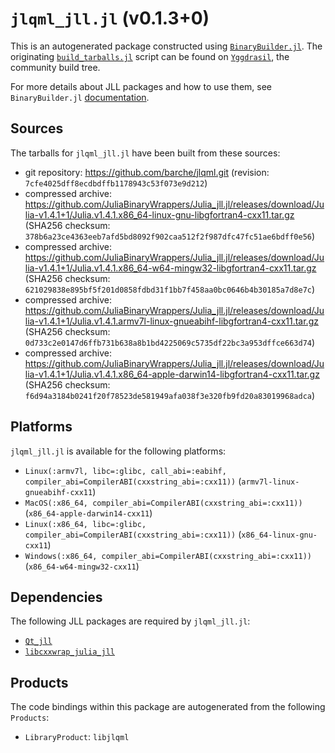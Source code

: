 # `jlqml_jll.jl` (v0.1.3+0)

This is an autogenerated package constructed using [`BinaryBuilder.jl`](https://github.com/JuliaPackaging/BinaryBuilder.jl). The originating [`build_tarballs.jl`](https://github.com/JuliaPackaging/Yggdrasil/blob/7ba0f0cd093c9024f2bbe3656e0f27a2cadbf1cc/J/jlqml/build_tarballs.jl) script can be found on [`Yggdrasil`](https://github.com/JuliaPackaging/Yggdrasil/), the community build tree.

For more details about JLL packages and how to use them, see `BinaryBuilder.jl` [documentation](https://juliapackaging.github.io/BinaryBuilder.jl/dev/jll/).

## Sources

The tarballs for `jlqml_jll.jl` have been built from these sources:

* git repository: https://github.com/barche/jlqml.git (revision: `7cfe4025dff8ecdbdffb1178943c53f073e9d212`)
* compressed archive: https://github.com/JuliaBinaryWrappers/Julia_jll.jl/releases/download/Julia-v1.4.1+1/Julia.v1.4.1.x86_64-linux-gnu-libgfortran4-cxx11.tar.gz (SHA256 checksum: `378b6a23ce4363eeb7afd5bd8092f902caa512f2f987dfc47fc51ae6bdff0e56`)
* compressed archive: https://github.com/JuliaBinaryWrappers/Julia_jll.jl/releases/download/Julia-v1.4.1+1/Julia.v1.4.1.x86_64-w64-mingw32-libgfortran4-cxx11.tar.gz (SHA256 checksum: `621029838e895bf5f201d0858fdbd31f1bb7f458aa0bc0646b4b30185a7d8e7c`)
* compressed archive: https://github.com/JuliaBinaryWrappers/Julia_jll.jl/releases/download/Julia-v1.4.1+1/Julia.v1.4.1.armv7l-linux-gnueabihf-libgfortran4-cxx11.tar.gz (SHA256 checksum: `0d733c2e0147d6ffb731b638a8b1bd4225069c5735df22bc3a953dffce663d74`)
* compressed archive: https://github.com/JuliaBinaryWrappers/Julia_jll.jl/releases/download/Julia-v1.4.1+1/Julia.v1.4.1.x86_64-apple-darwin14-libgfortran4-cxx11.tar.gz (SHA256 checksum: `f6d94a3184b0241f20f78523de581949afa038f3e320fb9fd20a83019968adca`)

## Platforms

`jlqml_jll.jl` is available for the following platforms:

* `Linux(:armv7l, libc=:glibc, call_abi=:eabihf, compiler_abi=CompilerABI(cxxstring_abi=:cxx11))` (`armv7l-linux-gnueabihf-cxx11`)
* `MacOS(:x86_64, compiler_abi=CompilerABI(cxxstring_abi=:cxx11))` (`x86_64-apple-darwin14-cxx11`)
* `Linux(:x86_64, libc=:glibc, compiler_abi=CompilerABI(cxxstring_abi=:cxx11))` (`x86_64-linux-gnu-cxx11`)
* `Windows(:x86_64, compiler_abi=CompilerABI(cxxstring_abi=:cxx11))` (`x86_64-w64-mingw32-cxx11`)

## Dependencies

The following JLL packages are required by `jlqml_jll.jl`:

* [`Qt_jll`](https://github.com/JuliaBinaryWrappers/Qt_jll.jl)
* [`libcxxwrap_julia_jll`](https://github.com/JuliaBinaryWrappers/libcxxwrap_julia_jll.jl)

## Products

The code bindings within this package are autogenerated from the following `Products`:

* `LibraryProduct`: `libjlqml`
